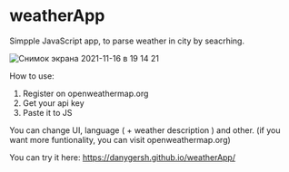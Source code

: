 # weatherApp
Simpple JavaScript app, to parse weather in city by seacrhing.

![Снимок экрана 2021-11-16 в 19 14 21](https://user-images.githubusercontent.com/81260264/142034405-c0f21d50-825e-472d-aea0-a2fc0e03e63c.png)


How to use:
1. Register on openweathermap.org
2. Get your api key
3. Paste it to JS

You can change UI, language ( + weather description ) and other. (if you want more funtionality, you can visit openweathermap.org)

You can try it here: https://danygersh.github.io/weatherApp/
